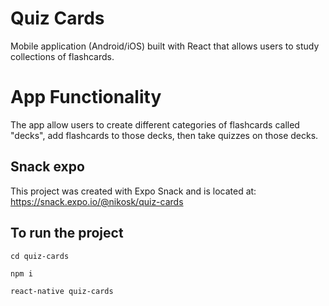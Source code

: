 # Quiz Cards

Mobile application (Android/iOS) built with React that allows users to study collections of flashcards.

# App Functionality

The app allow users to create different categories of flashcards called "decks", add flashcards to those decks, then take quizzes on those decks.

## Snack expo

This project was created with Expo Snack and is located at: https://snack.expo.io/@nikosk/quiz-cards

## To run the project

`cd quiz-cards`

`npm i`

`react-native quiz-cards`
